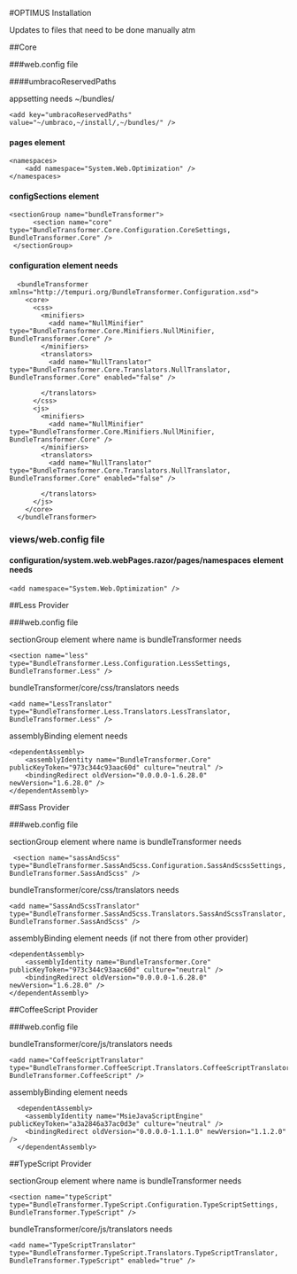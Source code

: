 #OPTIMUS Installation

Updates to files that need to be done manually atm

##Core

###web.config file

####umbracoReservedPaths 

appsetting needs ~/bundles/

	<add key="umbracoReservedPaths" value="~/umbraco,~/install/,~/bundles/" />

#### pages element

	<namespaces>
		<add namespace="System.Web.Optimization" />
	</namespaces>

#### configSections element

	<sectionGroup name="bundleTransformer">
	      <section name="core" type="BundleTransformer.Core.Configuration.CoreSettings, BundleTransformer.Core" />
	 </sectionGroup>

#### configuration element needs
	  <bundleTransformer xmlns="http://tempuri.org/BundleTransformer.Configuration.xsd">
	    <core>
	      <css>
	        <minifiers>
	          <add name="NullMinifier" type="BundleTransformer.Core.Minifiers.NullMinifier, BundleTransformer.Core" />
	        </minifiers>
	        <translators>
	          <add name="NullTranslator" type="BundleTransformer.Core.Translators.NullTranslator, BundleTransformer.Core" enabled="false" />
	         
	        </translators>
	      </css>
	      <js>
	        <minifiers>
	          <add name="NullMinifier" type="BundleTransformer.Core.Minifiers.NullMinifier, BundleTransformer.Core" />
	        </minifiers>
	        <translators>
	          <add name="NullTranslator" type="BundleTransformer.Core.Translators.NullTranslator, BundleTransformer.Core" enabled="false" />
	         
	        </translators>
	      </js>
	    </core>
	  </bundleTransformer>

### views/web.config file

#### configuration/system.web.webPages.razor/pages/namespaces element needs

	<add namespace="System.Web.Optimization" />

##Less Provider

###web.config file

sectionGroup element where name is bundleTransformer needs

  	<section name="less" type="BundleTransformer.Less.Configuration.LessSettings, BundleTransformer.Less" />

bundleTransformer/core/css/translators needs

 	<add name="LessTranslator" type="BundleTransformer.Less.Translators.LessTranslator, BundleTransformer.Less" />

assemblyBinding element needs

 	<dependentAssembly>
        <assemblyIdentity name="BundleTransformer.Core" publicKeyToken="973c344c93aac60d" culture="neutral" />
        <bindingRedirect oldVersion="0.0.0.0-1.6.28.0" newVersion="1.6.28.0" />
    </dependentAssembly>


##Sass Provider

###web.config file

sectionGroup element where name is bundleTransformer needs

  	 <section name="sassAndScss" type="BundleTransformer.SassAndScss.Configuration.SassAndScssSettings, BundleTransformer.SassAndScss" />

bundleTransformer/core/css/translators needs

	<add name="SassAndScssTranslator" type="BundleTransformer.SassAndScss.Translators.SassAndScssTranslator, BundleTransformer.SassAndScss" />


assemblyBinding element needs (if not there from other provider)

 	<dependentAssembly>
        <assemblyIdentity name="BundleTransformer.Core" publicKeyToken="973c344c93aac60d" culture="neutral" />
        <bindingRedirect oldVersion="0.0.0.0-1.6.28.0" newVersion="1.6.28.0" />
    </dependentAssembly>

##CoffeeScript Provider

###web.config file

bundleTransformer/core/js/translators needs

 	<add name="CoffeeScriptTranslator" type="BundleTransformer.CoffeeScript.Translators.CoffeeScriptTranslator, BundleTransformer.CoffeeScript" />

assemblyBinding element needs

	  <dependentAssembly>
	    <assemblyIdentity name="MsieJavaScriptEngine" publicKeyToken="a3a2846a37ac0d3e" culture="neutral" />
	    <bindingRedirect oldVersion="0.0.0.0-1.1.1.0" newVersion="1.1.2.0" />
	  </dependentAssembly>

##TypeScript Provider

sectionGroup element where name is bundleTransformer needs

	<section name="typeScript" type="BundleTransformer.TypeScript.Configuration.TypeScriptSettings, BundleTransformer.TypeScript" />

bundleTransformer/core/js/translators needs

	<add name="TypeScriptTranslator" type="BundleTransformer.TypeScript.Translators.TypeScriptTranslator, BundleTransformer.TypeScript" enabled="true" />
